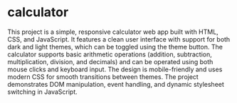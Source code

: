 # calculator

This project is a simple, responsive calculator web app built with HTML, CSS, and JavaScript. It features a clean user interface with support for both dark and light themes, which can be toggled using the theme button. The calculator supports basic arithmetic operations (addition, subtraction, multiplication, division, and decimals) and can be operated using both mouse clicks and keyboard input. The design is mobile-friendly and uses modern CSS for smooth transitions between themes. The project demonstrates DOM manipulation, event handling, and dynamic stylesheet switching in JavaScript.
